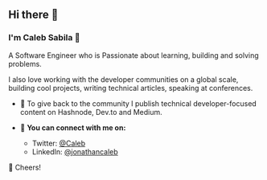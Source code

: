## Hi there 👋

### I'm Caleb Sabila 🤖

A Software Engineer who is Passionate about learning, building and solving problems.

I also love working with the developer communities on a global scale, building cool projects, writing technical articles, speaking at conferences.

* 📝 To give back to the community I publish technical developer-focused content on Hashnode, Dev.to and Medium.


* 🚀 **You can connect with me on:**
   - Twitter: [@Caleb](https://x.com/stray_dev)
   - LinkedIn: [@jonathancaleb](https://www.linkedin.com/in/jonathan-caleb-94a6081a2)


🥂 Cheers!

<!--- [Profile views](https://gpvc.arturio.dev/DaveyHert) -->
